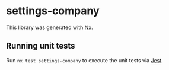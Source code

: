 # settings-company

This library was generated with [Nx](https://nx.dev).

## Running unit tests

Run `nx test settings-company` to execute the unit tests via [Jest](https://jestjs.io).
